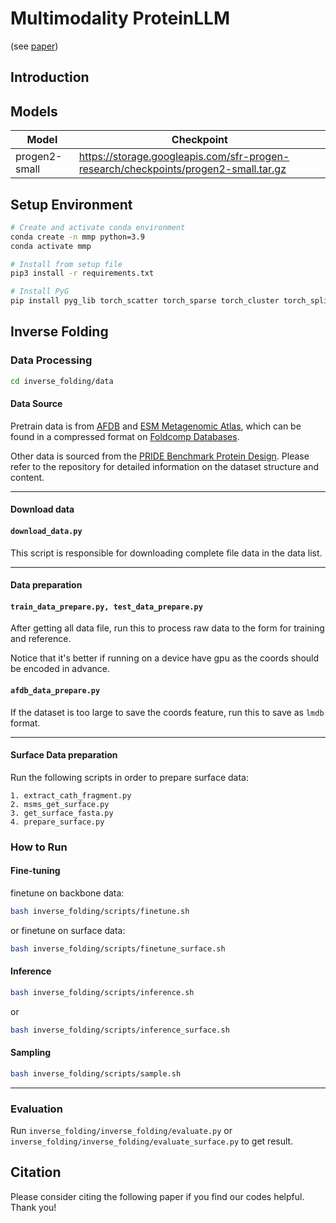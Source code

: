 # Multimodality ProteinLLM
(see [paper](https://www.arxiv.org/))

## Introduction


## Models

| Model | Checkpoint |
| ------ |---------- |
| progen2-small	   | https://storage.googleapis.com/sfr-progen-research/checkpoints/progen2-small.tar.gz |


## Setup Environment


```bash
# Create and activate conda environment
conda create -n mmp python=3.9
conda activate mmp

# Install from setup file
pip3 install -r requirements.txt

# Install PyG
pip install pyg_lib torch_scatter torch_sparse torch_cluster torch_spline_conv -f https://data.pyg.org/whl/torch-2.2.0+cu121.html

```

## Inverse Folding
### Data Processing
```bash
cd inverse_folding/data
```


#### Data Source

Pretrain data is from [AFDB](https://www.alphafold.ebi.ac.uk/) and [ESM Metagenomic Atlas](https://esmatlas.com/), which can be found in a compressed format on [Foldcomp Databases](https://foldcomp.steineggerlab.workers.dev/).

Other data is sourced from the [PRIDE Benchmark Protein Design](https://github.com/chq1155/PRIDE_Benchmark_ProteinDesign). Please refer to the repository for detailed information on the dataset structure and content.
***
#### Download data

#### `download_data.py`

This script is responsible for downloading complete file data in the data list. 

***
#### Data preparation
#### `train_data_prepare.py, test_data_prepare.py`

After getting all data file, run this to process raw data to the form for training and reference.

Notice that it's better if running on a device have gpu as the coords should be encoded in advance.

#### `afdb_data_prepare.py`

If the dataset is too large to save the coords feature, run this to save as `lmdb` format.
***
#### Surface Data preparation

Run the following scripts in order to prepare surface data:

    1. extract_cath_fragment.py
    2. msms_get_surface.py
    3. get_surface_fasta.py
    4. prepare_surface.py


### How to Run
#### Fine-tuning
finetune on backbone data:
```bash
bash inverse_folding/scripts/finetune.sh
```
or finetune on surface data:
```bash
bash inverse_folding/scripts/finetune_surface.sh
```
#### Inference
```bash
bash inverse_folding/scripts/inference.sh
```
or
```bash
bash inverse_folding/scripts/inference_surface.sh
```
#### Sampling
```bash
bash inverse_folding/scripts/sample.sh
```
***
### Evaluation

Run `inverse_folding/inverse_folding/evaluate.py` or `inverse_folding/inverse_folding/evaluate_surface.py` to get result.


## Citation
Please consider citing the following paper if you find our codes helpful. Thank you!
```

```

